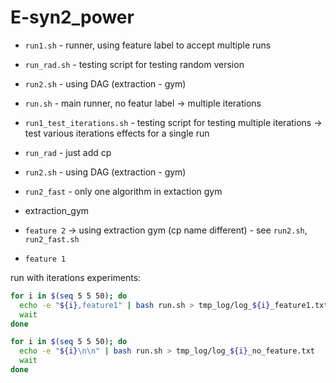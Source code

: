 # E-syn2_power

- `run1.sh` - runner, using feature label to accept multiple runs
- `run_rad.sh` - testing script for testing random version
- `run2.sh` - using DAG (extraction - gym)


- `run.sh` - main runner, no featur label -> multiple iterations
- `run1_test_iterations.sh` - testing script for testing multiple iterations -> test various iterations effects for a single run
- `run_rad` - just add cp
- `run2.sh` - using DAG (extraction - gym)
- `run2_fast` - only one algorithm in extaction gym

- extraction_gym 

- `feature 2` -> using extraction gym (cp name different) - see `run2.sh`, `run2_fast.sh`
- `feature 1` 


run with iterations experiments:

```bash
for i in $(seq 5 5 50); do
  echo -e "${i},feature1" | bash run.sh > tmp_log/log_${i}_feature1.txt
  wait
done
```

```bash
for i in $(seq 5 5 50); do
  echo -e "${i}\n\n" | bash run.sh > tmp_log/log_${i}_no_feature.txt
  wait
done
```